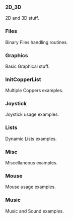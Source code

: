 ### 2D_3D
2D and 3D stuff.

### Files
Binary Files handling routines.

### Graphics
Basic Graphical stuff.

### InitCopperList
Multiple Coppers examples.

### Joystick
Joystick usage examples.

### Lists
Dynamic Lists examples.

### Misc
Miscellaneous examples.

### Mouse
Mouse usage examples.

### Music
Music and Sound examples.
